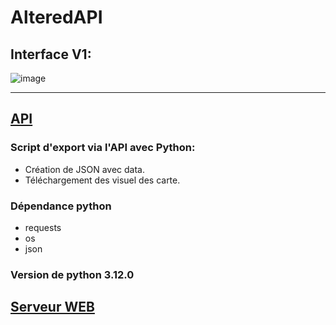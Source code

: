 # AlteredAPI

## Interface V1:
![image](https://github.com/user-attachments/assets/c16326e7-66fc-43f3-aa5d-b01be40849a7)

---
## [API](https://github.com/tomlave/AlteredAPI/blob/main/AltSet.py)
### Script d'export via l'API avec Python:

  - Création de JSON avec data.
  - Téléchargement des visuel des carte.

### Dépendance python

  - requests
  - os
  - json

### Version de python 3.12.0

## [Serveur WEB](https://github.com/tomlave/AlteredAPI/tree/main/AltrSealed)

